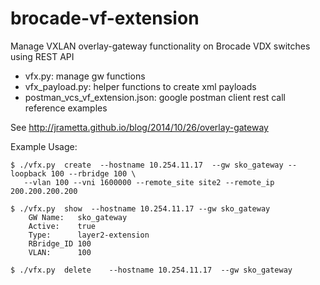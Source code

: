 brocade-vf-extension
====================

Manage VXLAN overlay-gateway functionality on Brocade VDX switches using REST API

   * vfx.py: manage gw functions
   * vfx_payload.py: helper functions to create xml payloads
   * postman_vcs_vf_extension.json: google postman client rest call reference examples


See http://jrametta.github.io/blog/2014/10/26/overlay-gateway


Example Usage:

```
$ ./vfx.py  create  --hostname 10.254.11.17  --gw sko_gateway --loopback 100 --rbridge 100 \
   --vlan 100 --vni 1600000 --remote_site site2 --remote_ip 200.200.200.200

$ ./vfx.py  show  --hostname 10.254.11.17 --gw sko_gateway
    GW Name:   sko_gateway
    Active:    true
    Type:      layer2-extension
    RBridge_ID 100
    VLAN:      100

$ ./vfx.py  delete    --hostname 10.254.11.17  --gw sko_gateway
```

